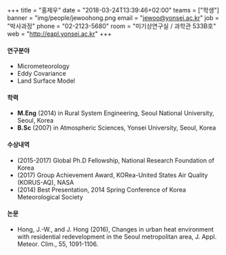 +++
title = "홍제우"
date = "2018-03-24T13:39:46+02:00"
teams = ["학생"]
banner = "img/people/jewoohong.png
email = "jewoo@yonsei.ac.kr"
job = "박사과정"
phone = "02-2123-5680"
room = "미기상연구실 / 과학관 533B호"
web = "http://eapl.yonsei.ac.kr"
+++

#### 연구분야
+ Micrometeorology
+ Eddy Covariance
+ Land Surface Model

#### 학력
 + **M.Eng** (2014) in Rural System Engineering, Seoul National University, Seoul, Korea
 + **B.Sc** (2007) in Atmospheric Sciences, Yonsei University, Seoul, Korea

#### 수상내역
 + (2015-2017) Global Ph.D Fellowship, National Research Foundation of Korea
 + (2017) Group Achievement Award, KORea-United States Air Quality (KORUS-AQ), NASA
 + (2014) Best Presentation, 2014 Spring Conference of Korea Meteorological Society


#### 논문
+ Hong, J.-W., and J. Hong (2016), Changes in urban heat environment with residential redevelopment in the Seoul metropolitan area, J. Appl. Meteor. Clim., 55, 1091-1106.

